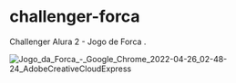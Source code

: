 # challenger-forca
Challenger Alura 2 - Jogo de Forca .

![Jogo_da_Forca_-_Google_Chrome_2022-04-26_02-48-24_AdobeCreativeCloudExpress](https://user-images.githubusercontent.com/95300024/165211854-e70d8c80-0c84-41df-b29f-221aeee4ecf4.gif)


